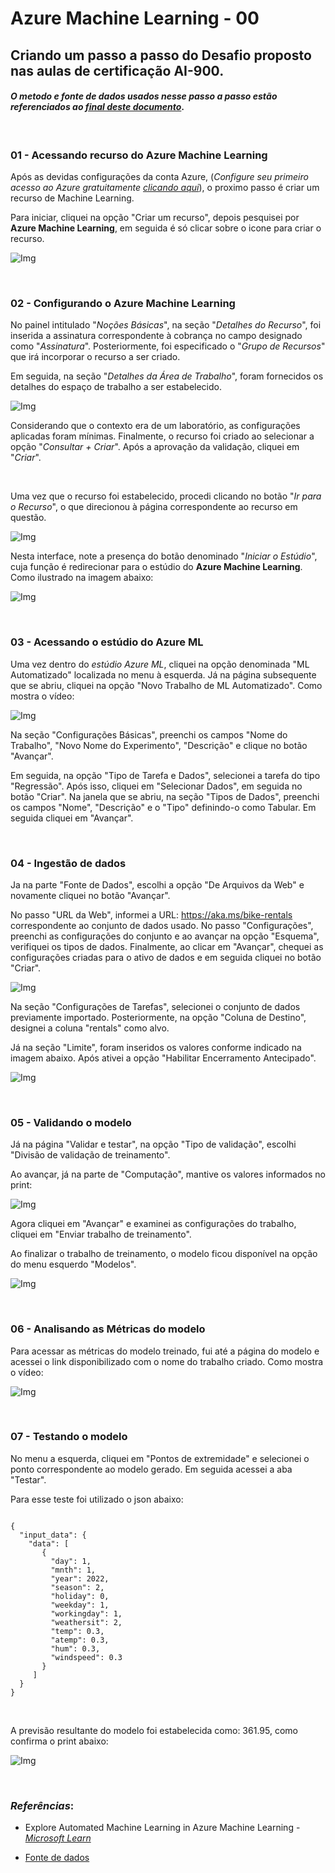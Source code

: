 # Azure Machine Learning - 00
## Criando um passo a passo do Desafio proposto nas aulas de certificação AI-900.

#### *O metodo e fonte de dados usados nesse passo a passo estão referenciados ao [final deste documento](#final)*.

<br>

### 01 - Acessando recurso do Azure Machine Learning

Após as devidas configurações da conta Azure, (*Configure seu primeiro acesso ao Azure gratuitamente [clicando aqui](https://azure.microsoft.com/pt-br/free/)*), o proximo passo é criar um recurso de Machine Learning.

Para iniciar, cliquei na opção "Criar um recurso", depois pesquisei por **Azure Machine Learning**, em seguida é só clicar sobre o icone para criar o recurso.

![Img](./imgs/img00.gif)

<br>

### 02 - Configurando o Azure Machine Learning

No painel intitulado "*Noções Básicas*", na seção "*Detalhes do Recurso*", foi inserida a assinatura correspondente à cobrança no campo designado como "*Assinatura*". Posteriormente, foi especificado o "*Grupo de Recursos*" que irá incorporar o recurso a ser criado.

Em seguida, na seção "*Detalhes da Área de Trabalho*", foram fornecidos os detalhes do espaço de trabalho a ser estabelecido. 

![Img](./imgs/img01.png)

Considerando que o contexto era de um laboratório, as configurações aplicadas foram mínimas. Finalmente, o recurso foi criado ao selecionar a opção "*Consultar + Criar*". Após a aprovação da validação, cliquei em "*Criar*".

<br>

Uma vez que o recurso foi estabelecido, procedi clicando no botão "*Ir para o Recurso*", o que direcionou à página correspondente ao recurso em questão.

![Img](./imgs/img02.png)

Nesta interface, note a presença do botão denominado "*Iniciar o Estúdio*", cuja função é redirecionar para o estúdio do **Azure Machine Learning**. Como ilustrado na imagem abaixo:

![Img](./imgs/img03.png)

<br>

### 03 - Acessando o estúdio do Azure ML

Uma vez dentro do *estúdio Azure ML*, cliquei na opção denominada "ML Automatizado" localizada no menu à esquerda. Já na página subsequente que se abriu, cliquei na opção "Novo Trabalho de ML Automatizado". Como mostra o vídeo:

![Img](./imgs/img04.gif)

Na seção "Configurações Básicas", preenchi os campos "Nome do Trabalho", "Novo Nome do Experimento", "Descrição" e clique no botão "Avançar".

Em seguida, na opção "Tipo de Tarefa e Dados", selecionei a tarefa do tipo "Regressão". Após isso, cliquei em "Selecionar Dados", em seguida no botão "Criar". Na janela que se abriu, na seção "Tipos de Dados", preenchi os campos "Nome", "Descrição" e o "Tipo" definindo-o como Tabular. Em seguida cliquei em "Avançar".

<br>

### 04 - Ingestão de dados

Ja na parte "Fonte de Dados", escolhi a opção "De Arquivos da Web" e novamente cliquei no botão "Avançar".

No passo "URL da Web", informei a URL: https://aka.ms/bike-rentals correspondente ao conjunto de dados usado. No passo "Configurações", preenchi as configurações do conjunto e ao avançar na opção "Esquema", verifiquei os tipos de dados. Finalmente, ao clicar em "Avançar", chequei as configurações criadas para o ativo de dados e em seguida cliquei no botão "Criar".

![Img](./imgs/img05.gif)

Na seção "Configurações de Tarefas", selecionei o conjunto de dados previamente importado. Posteriormente, na opção "Coluna de Destino", designei a coluna "rentals" como alvo.

Já na seção "Limite", foram inseridos os valores conforme indicado na imagem abaixo. Após ativei a opção "Habilitar Encerramento Antecipado".

![Img](./imgs/img06.png)

<br>

### 05 - Validando o modelo

Já na página "Validar e testar", na opção "Tipo de validação", escolhi "Divisão de validação de treinamento".

Ao avançar, já na parte de "Computação", mantive os valores informados no print:

![Img](./imgs/img07.png)

Agora cliquei em "Avançar" e examinei as configurações do trabalho, cliquei em "Enviar trabalho de treinamento".

Ao finalizar o trabalho de treinamento, o modelo ficou disponível na opção do menu esquerdo "Modelos".

![Img](./imgs/img08.png)

<br>

### 06 - Analisando as Métricas do modelo

Para acessar as métricas do modelo treinado, fui até a página do modelo e acessei o link disponibilizado com o nome do trabalho criado. Como mostra o vídeo:

![Img](./imgs/img09.gif)

<br>

### 07 - Testando o modelo

No menu a esquerda, cliquei em "Pontos de extremidade" e selecionei o ponto correspondente ao modelo gerado. Em seguida acessei a aba "Testar".

Para esse teste foi utilizado o json abaixo:

<code>
{
  "input_data": {
    "data": [
       {
         "day": 1,
         "mnth": 1,   
         "year": 2022,
         "season": 2,
         "holiday": 0,
         "weekday": 1,
         "workingday": 1,
         "weathersit": 2, 
         "temp": 0.3, 
         "atemp": 0.3,
         "hum": 0.3,
         "windspeed": 0.3 
       }
     ]
  }
}

</code>

<br>

A previsão resultante do modelo foi estabelecida como: 361.95, como confirma o print abaixo:

![Img](./imgs/img10.png)

<br>

<a id="final"></a>

### *Referências*:

- Explore Automated Machine Learning in Azure Machine Learning - [*Microsoft Learn*](https://microsoftlearning.github.io/mslearn-ai-fundamentals/Instructions/Labs/01-machine-learning.html)

- [Fonte de dados](https://raw.githubusercontent.com/MicrosoftLearning/mslearn-ai-fundamentals/main/data/ml/daily-bike-share.csv)
